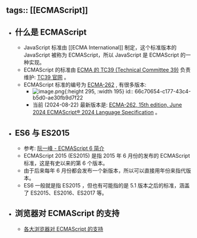 tags:: [[ECMAScript]]
---

- ## 什么是 ECMAScript
	- JavaScript 标准由 [[ECMA International]] 制定，这个标准版本的 JavaScript 被称为 ECMAScript，所以 JavaScript 是 ECMAScript 的一种实现。
	- ECMAScript 的标准由 [ECMA 的 TC39 (Technical Committee 39)](https://ecma-international.org/technical-committees/tc39) 负责维护: [TC39 官网](https://tc39.es/) 。
	- ECMAScript 标准的编号为 [ECMA-262](https://ecma-international.org/publications-and-standards/standards/ecma-262/) , 有很多版本:
		- ![image.png](../assets/image_1724319331072_0.png){:height 295, :width 195}
		  id:: 66c70654-c177-43c4-b5d0-ae30fb9d7f22
		- 当前 (2024-08-22) 最新版本是: [ECMA-262, 15th edition, June 2024 ECMAScript® 2024 Language Specification](https://262.ecma-international.org/15.0/index.html) 。
- ## ES6 与 ES2015
	- 参考: [阮一峰 - ECMAScript 6 简介](https://es6.ruanyifeng.com/#docs/intro)
	- ECMAScript 2015 (ES2015) 是指 2015 年 6 月份的发布的 ECMAScript 标准，这是有史以来的第 6 个版本。
	- 由于后来每年 6 月份都会发布一个新版本，所以可以直接用年份来指代版本。
	- ES6 一般就是指 ES2015 ，但也有可能指的是 5.1 版本之后的标准，涵盖了 ES2015、ES2016、ES2017 等。
- ## 浏览器对 ECMAScript 的支持
	- [各大浏览器对 ECMAScript 的支持](https://compat-table.github.io/compat-table/es6/)